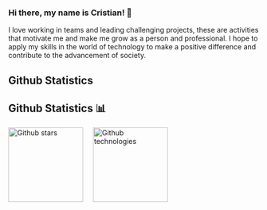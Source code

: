 <p style="text-align:center;">
  <h3> Hi there, my name is Cristian! 👋</h3>
</p>
I love working in teams and leading challenging projects, these are activities that motivate me and make me grow as a person and professional. I hope to apply my skills in the world of technology to make a positive difference and contribute to the advancement of society.

## Github Statistics 

## Github Statistics 📊
<div style="display:flex; gap:20px; flex-flow: row wrap;">
  <img height="150" src="https://github-readme-stats.vercel.app/api?username=Cristian-Rojas-Cruz&show_icons=true&locale=en&theme=dark" alt="Github stars" />
  <img height="150" src="https://github-readme-stats.vercel.app/api/top-langs?username=Cristian-Rojas-Cruz&show_icons=true&locale=en&theme=dark&layout=compact" alt="Github technologies" >
</div>
